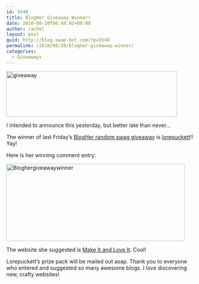 ```yaml
---
id: 5540
title: BlogHer Giveaway Winner!
date: 2010-08-20T06:49:03+00:00
author: rachel
layout: post
guid: http://blog.swap-bot.com/?p=5540
permalink: /2010/08/20/blogher-giveaway-winner/
categories:
  - Giveaways
---
```

<img src="http://blog.swap-bot.com/wp-content/uploads/2010/08/giveaway.gif" alt="giveaway" title="giveaway" width="450" height="120" class="aligncenter size-full wp-image-5541" srcset="http://blog.swap-bot.com/wp-content/uploads/2010/08/giveaway-300x80.gif 300w, http://blog.swap-bot.com/wp-content/uploads/2010/08/giveaway.gif 450w" sizes="(max-width: 450px) 100vw, 450px" />

I intended to announce this yesterday, but better late than never&#8230;

The winner of last Friday&#8217;s [BlogHer random swag giveaway](http://blog.swap-bot.com/2010/08/13/friday-link-love-blogher-edition/) is [lorepuckett](http://www.swap-bot.com/user:lorepuckett)!! Yay!

Here is her winning comment entry:

<img src="http://blog.swap-bot.com/wp-content/uploads/2010/08/Bloghergiveawaywinner.png" alt="Bloghergiveawaywinner" title="Bloghergiveawaywinner" width="470" height="204" class="aligncenter size-full wp-image-5542" srcset="http://blog.swap-bot.com/wp-content/uploads/2010/08/Bloghergiveawaywinner-300x130.png 300w, http://blog.swap-bot.com/wp-content/uploads/2010/08/Bloghergiveawaywinner.png 470w" sizes="(max-width: 470px) 100vw, 470px" />

The website she suggested is [Make It and Love It](http://www.makeit-loveit.com/). Cool! 

Lorepuckett&#8217;s prize pack will be mailed out asap. Thank you to everyone who entered and suggested so many awesome blogs. I love discovering new, crafty websites!